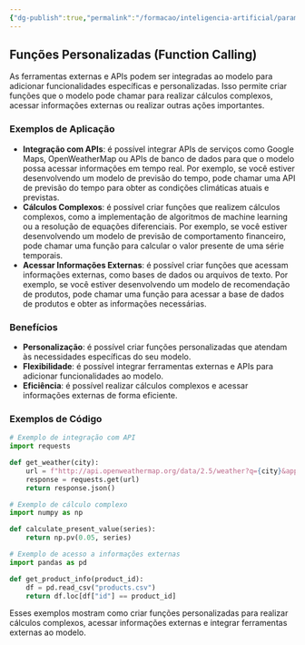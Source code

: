 ```yaml
---
{"dg-publish":true,"permalink":"/formacao/inteligencia-artificial/parametros-de-llm/function-calling/","title":"Function Calling","metatags":{"description":"Isso permite criar funções que o modelo pode chamar para realizar cálculos complexos, acessar informações externas ou realizar outras ações importantes"},"tags":["Inteligencia-artificial","LLM"],"noteIcon":"1","updated":"2025-01-20T19:46:09.206-03:00"}
---
```



## **Funções Personalizadas (Function Calling)**

As ferramentas externas e APIs podem ser integradas ao modelo para adicionar funcionalidades específicas e personalizadas. Isso permite criar funções que o modelo pode chamar para realizar cálculos complexos, acessar informações externas ou realizar outras ações importantes.

### Exemplos de Aplicação

- **Integração com APIs**: é possível integrar APIs de serviços como Google Maps, OpenWeatherMap ou APIs de banco de dados para que o modelo possa acessar informações em tempo real. Por exemplo, se você estiver desenvolvendo um modelo de previsão do tempo, pode chamar uma API de previsão do tempo para obter as condições climáticas atuais e previstas.
- **Cálculos Complexos**: é possível criar funções que realizem cálculos complexos, como a implementação de algoritmos de machine learning ou a resolução de equações diferenciais. Por exemplo, se você estiver desenvolvendo um modelo de previsão de comportamento financeiro, pode chamar uma função para calcular o valor presente de uma série temporais.
- **Acessar Informações Externas**: é possível criar funções que acessam informações externas, como bases de dados ou arquivos de texto. Por exemplo, se você estiver desenvolvendo um modelo de recomendação de produtos, pode chamar uma função para acessar a base de dados de produtos e obter as informações necessárias.

### Benefícios

- **Personalização**: é possível criar funções personalizadas que atendam às necessidades específicas do seu modelo.
- **Flexibilidade**: é possível integrar ferramentas externas e APIs para adicionar funcionalidades ao modelo.
- **Eficiência**: é possível realizar cálculos complexos e acessar informações externas de forma eficiente.

### Exemplos de Código

```python
# Exemplo de integração com API
import requests

def get_weather(city):
    url = f"http://api.openweathermap.org/data/2.5/weather?q={city}&appid=YOUR_API_KEY"
    response = requests.get(url)
    return response.json()

# Exemplo de cálculo complexo
import numpy as np

def calculate_present_value(series):
    return np.pv(0.05, series)

# Exemplo de acesso a informações externas
import pandas as pd

def get_product_info(product_id):
    df = pd.read_csv("products.csv")
    return df.loc[df["id"] == product_id]
```

Esses exemplos mostram como criar funções personalizadas para realizar cálculos complexos, acessar informações externas e integrar ferramentas externas ao modelo.
